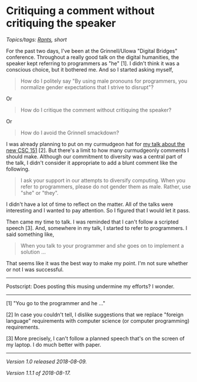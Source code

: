 Critiquing a comment without critiquing the speaker
===================================================

*Topics/tags: [Rants](index-rants), short*

For the past two days, I've been at the Grinnell/UIowa "Digital Bridges"
conference.  Throughout a really good talk on the digital humanities, the
speaker kept referring to programmers as "he" [1].  I didn't think it was
a conscious choice, but it bothered me.  And so I started asking myself,

> How do I politely say "By using male pronouns for programmers, you
normalize gender expectations that I strive to disrupt"?

Or

> How do I critique the comment without critiquing the speaker?

Or

> How do I avoid the Grinnell smackdown?

I was already planning to put on my curmudgeon hat for [my talk about
the new CSC 151](digital-bridges-talk-2018) [2].  But there's a limit to
how many curmudgeonly comments I should make.  Although our commitment to
diversity was a central part of the talk, I didn't consider it appropriate
to add a blunt comment like the following.

> I ask your support in our attempts to diversify computing.  When you
refer to programmers, please do not gender them as male.  Rather, use
"she" or "they".

I didn't have a lot of time to reflect on the matter.  All of the talks
were interesting and I wanted to pay attention.  So I figured that I would
let it pass.

Then came my time to talk.  I was reminded that I can't follow a scripted
speech [3].  And, somewhere in my talk, I started to refer to programmers.
I said something like,

> When you talk to your programmer and *she* goes on to implement a solution ...

That seems like it was the best way to make my point.  I'm not sure whether
or not I was successful.

---

Postscript: Does posting this musing undermine my efforts?  I wonder.

---

[1] "You go to the programmer and he ..."

[2] In case you couldn't tell, I dislike suggestions that we replace
"foreign language" requirements with computer science (or computer
programming) requirements.

[3] More precisely, I can't follow a planned speech that's on the screen
of my laptop.  I do much better with paper.

---

*Version 1.0 released 2018-08-09.*

*Version 1.1.1 of 2018-08-17.*


